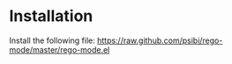 # Installation

Install the following file: https://raw.github.com/psibi/rego-mode/master/rego-mode.el
